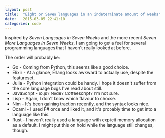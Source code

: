 ```yaml
---
layout: post
title:  "Eight or Seven languages in an indeterminate amount of weeks"
date:   2015-03-05 22:41:10
categories: code 
---
```

 
Inspired by *Seven Languages in Seven Weeks* and the more recent *Seven More Languages in Seven Weeks*, I am going to get a feel for several programming languages that I haven't really looked at before.

The order will probably be:

* Go - Coming from Python, this seems like a good choice.
* Elixir - At a glance, Erlang looks awkward to actually use, despite the featureset.
* Julia - Python integration could be handy. I hope it doesn't suffer from the core language bugs I've read about still.
* JavaScript - io.js? Node? Coffeescript? I'm not sure.
* Lisp - Again, I don't know which flavour to choose.
* Nim - It's been gaining traction recently, and the syntax looks nice.
* Ocaml - I used F# once and liked it, and it's probably time to get into a language like this.
* Rust - I haven't really used a language with explicit memory allocation as a default. I might put this on hold while the language still changes, though.
